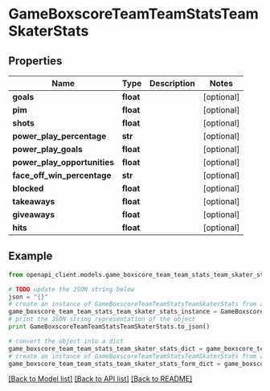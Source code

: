 # GameBoxscoreTeamTeamStatsTeamSkaterStats


## Properties

Name | Type | Description | Notes
------------ | ------------- | ------------- | -------------
**goals** | **float** |  | [optional] 
**pim** | **float** |  | [optional] 
**shots** | **float** |  | [optional] 
**power_play_percentage** | **str** |  | [optional] 
**power_play_goals** | **float** |  | [optional] 
**power_play_opportunities** | **float** |  | [optional] 
**face_off_win_percentage** | **str** |  | [optional] 
**blocked** | **float** |  | [optional] 
**takeaways** | **float** |  | [optional] 
**giveaways** | **float** |  | [optional] 
**hits** | **float** |  | [optional] 

## Example

```python
from openapi_client.models.game_boxscore_team_team_stats_team_skater_stats import GameBoxscoreTeamTeamStatsTeamSkaterStats

# TODO update the JSON string below
json = "{}"
# create an instance of GameBoxscoreTeamTeamStatsTeamSkaterStats from a JSON string
game_boxscore_team_team_stats_team_skater_stats_instance = GameBoxscoreTeamTeamStatsTeamSkaterStats.from_json(json)
# print the JSON string representation of the object
print GameBoxscoreTeamTeamStatsTeamSkaterStats.to_json()

# convert the object into a dict
game_boxscore_team_team_stats_team_skater_stats_dict = game_boxscore_team_team_stats_team_skater_stats_instance.to_dict()
# create an instance of GameBoxscoreTeamTeamStatsTeamSkaterStats from a dict
game_boxscore_team_team_stats_team_skater_stats_form_dict = game_boxscore_team_team_stats_team_skater_stats.from_dict(game_boxscore_team_team_stats_team_skater_stats_dict)
```
[[Back to Model list]](../README.md#documentation-for-models) [[Back to API list]](../README.md#documentation-for-api-endpoints) [[Back to README]](../README.md)


